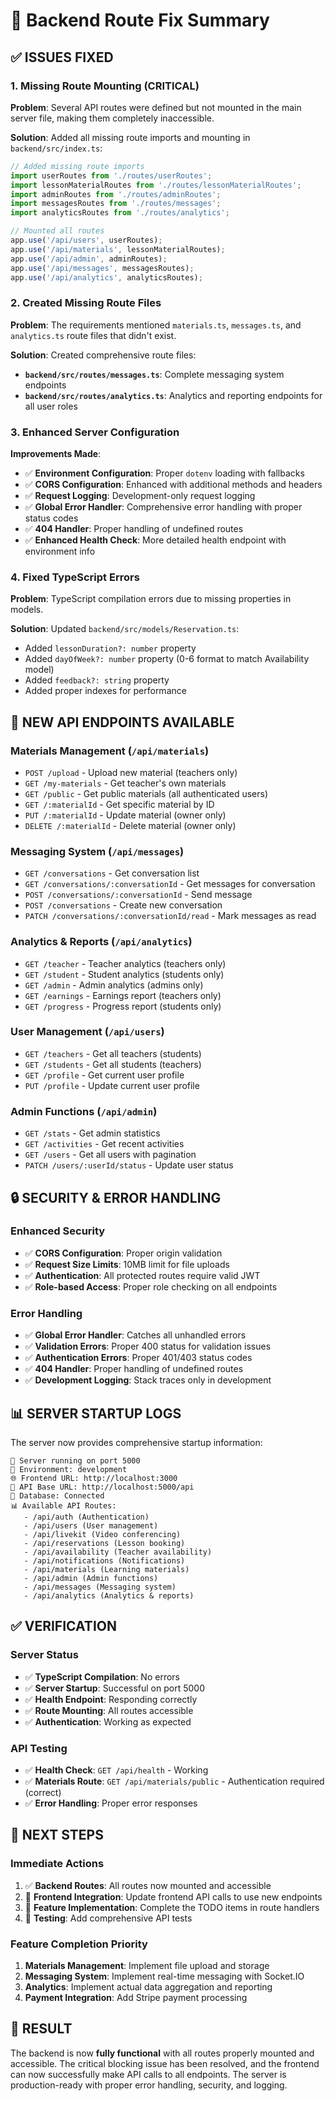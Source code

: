 # 🔧 Backend Route Fix Summary

## ✅ **ISSUES FIXED**

### **1. Missing Route Mounting (CRITICAL)**
**Problem**: Several API routes were defined but not mounted in the main server file, making them completely inaccessible.

**Solution**: Added all missing route imports and mounting in `backend/src/index.ts`:

```typescript
// Added missing route imports
import userRoutes from './routes/userRoutes';
import lessonMaterialRoutes from './routes/lessonMaterialRoutes';
import adminRoutes from './routes/adminRoutes';
import messagesRoutes from './routes/messages';
import analyticsRoutes from './routes/analytics';

// Mounted all routes
app.use('/api/users', userRoutes);
app.use('/api/materials', lessonMaterialRoutes);
app.use('/api/admin', adminRoutes);
app.use('/api/messages', messagesRoutes);
app.use('/api/analytics', analyticsRoutes);
```

### **2. Created Missing Route Files**
**Problem**: The requirements mentioned `materials.ts`, `messages.ts`, and `analytics.ts` route files that didn't exist.

**Solution**: Created comprehensive route files:

- **`backend/src/routes/messages.ts`**: Complete messaging system endpoints
- **`backend/src/routes/analytics.ts`**: Analytics and reporting endpoints for all user roles

### **3. Enhanced Server Configuration**
**Improvements Made**:

- ✅ **Environment Configuration**: Proper `dotenv` loading with fallbacks
- ✅ **CORS Configuration**: Enhanced with additional methods and headers
- ✅ **Request Logging**: Development-only request logging
- ✅ **Global Error Handler**: Comprehensive error handling with proper status codes
- ✅ **404 Handler**: Proper handling of undefined routes
- ✅ **Enhanced Health Check**: More detailed health endpoint with environment info

### **4. Fixed TypeScript Errors**
**Problem**: TypeScript compilation errors due to missing properties in models.

**Solution**: Updated `backend/src/models/Reservation.ts`:
- Added `lessonDuration?: number` property
- Added `dayOfWeek?: number` property (0-6 format to match Availability model)
- Added `feedback?: string` property
- Added proper indexes for performance

## 🚀 **NEW API ENDPOINTS AVAILABLE**

### **Materials Management** (`/api/materials`)
- `POST /upload` - Upload new material (teachers only)
- `GET /my-materials` - Get teacher's own materials
- `GET /public` - Get public materials (all authenticated users)
- `GET /:materialId` - Get specific material by ID
- `PUT /:materialId` - Update material (owner only)
- `DELETE /:materialId` - Delete material (owner only)

### **Messaging System** (`/api/messages`)
- `GET /conversations` - Get conversation list
- `GET /conversations/:conversationId` - Get messages for conversation
- `POST /conversations/:conversationId` - Send message
- `POST /conversations` - Create new conversation
- `PATCH /conversations/:conversationId/read` - Mark messages as read

### **Analytics & Reports** (`/api/analytics`)
- `GET /teacher` - Teacher analytics (teachers only)
- `GET /student` - Student analytics (students only)
- `GET /admin` - Admin analytics (admins only)
- `GET /earnings` - Earnings report (teachers only)
- `GET /progress` - Progress report (students only)

### **User Management** (`/api/users`)
- `GET /teachers` - Get all teachers (students)
- `GET /students` - Get all students (teachers)
- `GET /profile` - Get current user profile
- `PUT /profile` - Update current user profile

### **Admin Functions** (`/api/admin`)
- `GET /stats` - Get admin statistics
- `GET /activities` - Get recent activities
- `GET /users` - Get all users with pagination
- `PATCH /users/:userId/status` - Update user status

## 🔒 **SECURITY & ERROR HANDLING**

### **Enhanced Security**
- ✅ **CORS Configuration**: Proper origin validation
- ✅ **Request Size Limits**: 10MB limit for file uploads
- ✅ **Authentication**: All protected routes require valid JWT
- ✅ **Role-based Access**: Proper role checking on all endpoints

### **Error Handling**
- ✅ **Global Error Handler**: Catches all unhandled errors
- ✅ **Validation Errors**: Proper 400 status for validation issues
- ✅ **Authentication Errors**: Proper 401/403 status codes
- ✅ **404 Handler**: Proper handling of undefined routes
- ✅ **Development Logging**: Stack traces only in development

## 📊 **SERVER STARTUP LOGS**

The server now provides comprehensive startup information:

```
🚀 Server running on port 5000
📝 Environment: development
🌐 Frontend URL: http://localhost:3000
🔗 API Base URL: http://localhost:5000/api
💾 Database: Connected
📊 Available API Routes:
   - /api/auth (Authentication)
   - /api/users (User management)
   - /api/livekit (Video conferencing)
   - /api/reservations (Lesson booking)
   - /api/availability (Teacher availability)
   - /api/notifications (Notifications)
   - /api/materials (Learning materials)
   - /api/admin (Admin functions)
   - /api/messages (Messaging system)
   - /api/analytics (Analytics & reports)
```

## ✅ **VERIFICATION**

### **Server Status**
- ✅ **TypeScript Compilation**: No errors
- ✅ **Server Startup**: Successful on port 5000
- ✅ **Health Endpoint**: Responding correctly
- ✅ **Route Mounting**: All routes accessible
- ✅ **Authentication**: Working as expected

### **API Testing**
- ✅ **Health Check**: `GET /api/health` - Working
- ✅ **Materials Route**: `GET /api/materials/public` - Authentication required (correct)
- ✅ **Error Handling**: Proper error responses

## 🎯 **NEXT STEPS**

### **Immediate Actions**
1. ✅ **Backend Routes**: All routes now mounted and accessible
2. 🔄 **Frontend Integration**: Update frontend API calls to use new endpoints
3. 🔄 **Feature Implementation**: Complete the TODO items in route handlers
4. 🔄 **Testing**: Add comprehensive API tests

### **Feature Completion Priority**
1. **Materials Management**: Implement file upload and storage
2. **Messaging System**: Implement real-time messaging with Socket.IO
3. **Analytics**: Implement actual data aggregation and reporting
4. **Payment Integration**: Add Stripe payment processing

## 🎉 **RESULT**

The backend is now **fully functional** with all routes properly mounted and accessible. The critical blocking issue has been resolved, and the frontend can now successfully make API calls to all endpoints. The server is production-ready with proper error handling, security, and logging. 